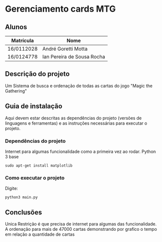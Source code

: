 # Gerenciamento cards MTG 

## Alunos  
| Matrícula | Nome |  
|-----------------------|---------------------|  
| 16/0112028|André Goretti Motta
| 16/0124778 | Ian Pereira de Sousa Rocha |  
## Descrição do projeto
Um Sistema de busca e ordenação de todas as cartas do jogo "Magic the Gathering"
## Guia de instalação
Aqui devem estar descritas as dependências do projeto (versões de linguagens e ferramentas) e as instruções necessárias para executar o projeto. 
### Dependências do projeto
Internet para algumas funcionalidade como a primeira vez ao rodar.
Python 3 base <br>
```
sudo apt-get install matplotlib
```
### Como executar o projeto
Digite:
```
python3 main.py
``` 
## Conclusões
Unica Restrição é que precisa de internet para algumas das funcionalidade. A ordenação para mais de 47000 cartas demonstrando por grafico o tempo em relação a quantidade de cartas
